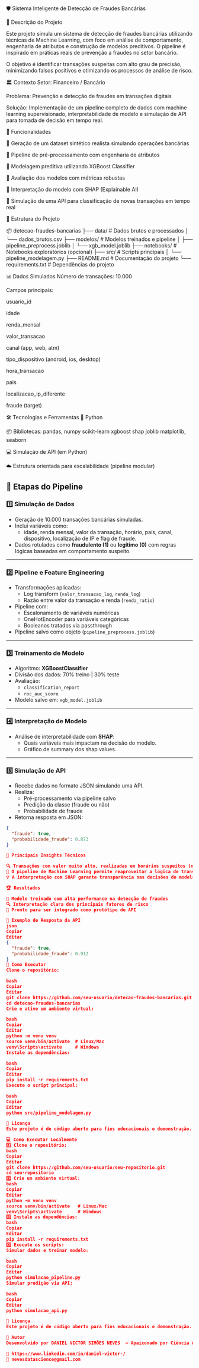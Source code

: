 🛡️ Sistema Inteligente de Detecção de Fraudes Bancárias

🚀 Descrição do Projeto

Este projeto simula um sistema de detecção de fraudes bancárias utilizando técnicas de Machine Learning, com foco em análise de comportamento, engenharia de atributos e construção de modelos preditivos. O pipeline é inspirado em práticas reais de prevenção a fraudes no setor bancário.

O objetivo é identificar transações suspeitas com alto grau de precisão, minimizando falsos positivos e otimizando os processos de análise de risco.

🏛️ Contexto
Setor: Financeiro / Bancário

Problema: Prevenção e detecção de fraudes em transações digitais

Solução: Implementação de um pipeline completo de dados com machine learning supervisionado, interpretabilidade de modelo e simulação de API para tomada de decisão em tempo real.


🔧 Funcionalidades

🔹 Geração de um dataset sintético realista simulando operações bancárias

🔹 Pipeline de pré-processamento com engenharia de atributos

🔹 Modelagem preditiva utilizando XGBoost Classifier

🔹 Avaliação dos modelos com métricas robustas

🔹 Interpretação do modelo com SHAP (Explainable AI)

🔹 Simulação de uma API para classificação de novas transações em tempo real


📁 Estrutura do Projeto


📦 detecao-fraudes-bancarias
├── data/                # Dados brutos e processados
│   └── dados_brutos.csv
├── modelos/             # Modelos treinados e pipeline
│   ├── pipeline_preprocess.joblib
│   └── xgb_model.joblib
├── notebooks/           # Notebooks exploratórios (opcional)
├── src/                 # Scripts principais
│   └── pipeline_modelagem.py
├── README.md            # Documentação do projeto
└── requirements.txt     # Dependências do projeto

📊 Dados Simulados
Número de transações: 10.000

Campos principais:

usuario_id

idade

renda_mensal

valor_transacao

canal (app, web, atm)

tipo_dispositivo (android, ios, desktop)

hora_transacao

pais

localizacao_ip_diferente

fraude (target)

🛠️ Tecnologias e Ferramentas
🐍 Python

📦 Bibliotecas:
pandas, numpy
scikit-learn
xgboost
shap
joblib
matplotlib, seaborn

💻 Simulação de API (em Python)

☁️ Estrutura orientada para escalabilidade (pipeline modular)

🧠 Etapas do Pipeline
---

### 1️⃣ Simulação de Dados
- Geração de 10.000 transações bancárias simuladas.
- Inclui variáveis como:
  - idade, renda mensal, valor da transação, horário, país, canal, dispositivo, localização de IP e flag de fraude.
- Dados rotulados como **fraudulento (1)** ou **legítimo (0)** com regras lógicas baseadas em comportamento suspeito.

---

### 2️⃣ Pipeline e Feature Engineering
- Transformações aplicadas:
  - Log transform (`valor_transacao_log`, `renda_log`)
  - Razão entre valor da transação e renda (`renda_ratio`)
- Pipeline com:
  - Escalonamento de variáveis numéricas
  - OneHotEncoder para variáveis categóricas
  - Booleanos tratados via passthrough
- Pipeline salvo como objeto (`pipeline_preprocess.joblib`)

---

### 3️⃣ Treinamento de Modelo
- Algoritmo: **XGBoostClassifier**
- Divisão dos dados: 70% treino | 30% teste
- Avaliação:
  - `classification_report`
  - `roc_auc_score`
- Modelo salvo em: `xgb_model.joblib`

---

### 4️⃣ Interpretação de Modelo
- Análise de interpretabilidade com **SHAP**:
  - Quais variáveis mais impactam na decisão do modelo.
  - Gráfico de summary dos shap values.

---

### 5️⃣ Simulação de API
- Recebe dados no formato JSON simulando uma API.
- Realiza:
  - Pré-processamento via pipeline salvo
  - Predição da classe (fraude ou não)
  - Probabilidade de fraude
- Retorna resposta em JSON:

```json
{
  "fraude": true,
  "probabilidade_fraude": 0.873
}

🧠 Principais Insights Técnicos

🔍 Transações com valor muito alto, realizadas em horários suspeitos (madrugada) ou de localização IP diferente do habitual, aumentam significativamente a probabilidade de fraude.
🔗 O pipeline de Machine Learning permite reaproveitar a lógica de transformação tanto no treinamento quanto em produção (API).
💡 A interpretação com SHAP garante transparência nas decisões do modelo, fundamental em sistemas antifraude para instituições financeiras.

🏆 Resultados

🎯 Modelo treinado com alta performance na detecção de fraudes
🔍 Interpretação clara dos principais fatores de risco
🚀 Pronto para ser integrado como protótipo de API

📌 Exemplo de Resposta da API
json
Copiar
Editar
{
  "fraude": true,
  "probabilidade_fraude": 0.912
}
🚀 Como Executar
Clone o repositório:

bash
Copiar
Editar
git clone https://github.com/seu-usuario/detecao-fraudes-bancarias.git
cd detecao-fraudes-bancarias
Crie e ative um ambiente virtual:

bash
Copiar
Editar
python -m venv venv
source venv/bin/activate  # Linux/Mac
venv\Scripts\activate     # Windows
Instale as dependências:

bash
Copiar
Editar
pip install -r requirements.txt
Execute o script principal:

bash
Copiar
Editar
python src/pipeline_modelagem.py

📜 Licença
Este projeto é de código aberto para fins educacionais e demonstração. Sinta-se livre para utilizar, estudar e adaptar, dando os devidos créditos.

💻 Como Executar Localmente
1️⃣ Clone o repositório:
bash
Copiar
Editar
git clone https://github.com/seu-usuario/seu-repositorio.git
cd seu-repositorio
2️⃣ Crie um ambiente virtual:
bash
Copiar
Editar
python -m venv venv
source venv/bin/activate   # Linux/Mac
venv\Scripts\activate      # Windows
3️⃣ Instale as dependências:
bash
Copiar
Editar
pip install -r requirements.txt
4️⃣ Execute os scripts:
Simular dados e treinar modelo:

bash
Copiar
Editar
python simulacao_pipeline.py
Simular predição via API:

bash
Copiar
Editar
python simulacao_api.py

📜 Licença
Este projeto é de código aberto para fins educacionais e demonstração. Sinta-se livre para utilizar, estudar e adaptar, dando os devidos créditos.

🧠 Autor
Desenvolvido por DANIEL VICTOR SIMÕES NEVES  — Apaixonado por Ciência de Dados, Machine Learning e Prevenção de Fraudes.

🔗 https://www.linkedin.com/in/daniel-victor-/
📧 nevesdatascience@gmail.com


